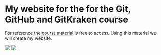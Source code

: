 # My website for the for the Git, GitHub and GitKraken course

For reference the [course material](https://srse-git-github-zero2hero.netlify.app/) is free to access.
Using this material we will create my website.

![](https://ibec.or.id/wp-content/uploads/2018/08/Sheffield-Logo-Web.jpg)
![](C:\Users\calum\OneDrive\Pictures\IMG_6242.jpg)